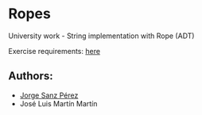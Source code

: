# Ropes
University work - String implementation with Rope (ADT)

Exercise requirements: [here](https://github.com/jorge-sanz/Ropes/blob/master/exercise.pdf)

## Authors:
* [Jorge Sanz Pérez](https://twitter.com/_jorgesanz)
* José Luis Martín Martín

